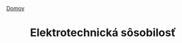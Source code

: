 <div align="center">
<div align="left">
    <a href="../../README.md">Domov</a>
</div>

# Elektrotechnická sôsobilosť

</div>
